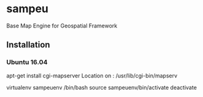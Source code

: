 # sampeu
Base Map Engine for Geospatial Framework

## Installation
### Ubuntu 16.04
apt-get install cgi-mapserver
Location on :
/usr/lib/cgi-bin/mapserv

virtualenv sampeuenv
/bin/bash
source sampeuenv/bin/activate
deactivate


